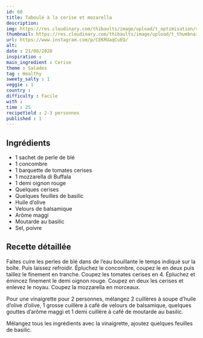 ```yaml
---
id: 68
title: Taboulé à la cerise et mozarella
description: 
img: https://res.cloudinary.com/thibaults/image/upload/t_optimisation/v1600460727/Recipes/20200821_taboule_cerise.jpg
thumbnail: https://res.cloudinary.com/thibaults/image/upload/t_thumbnail_josie/v1600460727/Recipes/20200821_taboule_cerise.jpg
url: https://www.instagram.com/p/CEKRUaqCuEQ/
alt: 
date : 21/08/2020
inspiration :
main_ingredient : Cerise
theme : Salades
tag : Healthy
sweety_salty : 1
veggie : 1
country :
difficulty : Facile
with : 
time : 25
recipeYield : 2-3 personnes
published : 1
---
```


## Ingrédients
 - 1 sachet de perle de blé
 - 1 concombre
 - 1 barquette de tomates cerises
 - 1 mozzarella di Buffala
 - 1 demi oignon rouge
 - Quelques cerises
 - Quelques feuilles de basilic
 - Huile d’olive
 - Velours de balsamique
 - Arôme maggi
 - Moutarde au basilic
 - Sel, poivre

## Recette détaillée
Faites cuire les perles de blé dans de l’eau bouillante le temps indiqué sur la boîte. Puis laissez refroidir. Épluchez le concombre, coupez le en deux puis taillez le finement en tranche. Coupez les tomates cerises en 4. Épluchez et émincez finement le demi oignon rouge. Coupez en deux les cerises et enlevez le noyau. Coupez la mozzarella en morceaux.

Pour une vinaigrette pour 2 personnes, mélangez 2 cuillères à soupe d’huile d’olive d’olive, 1 grosse cuillère à café de velours de balsamique, quelques gouttes d’arôme maggi et 1 demi cuillère à café de moutarde au basilic.

Mélangez tous les ingrédients avec la vinaigrette, ajoutez quelques feuilles de basilic.